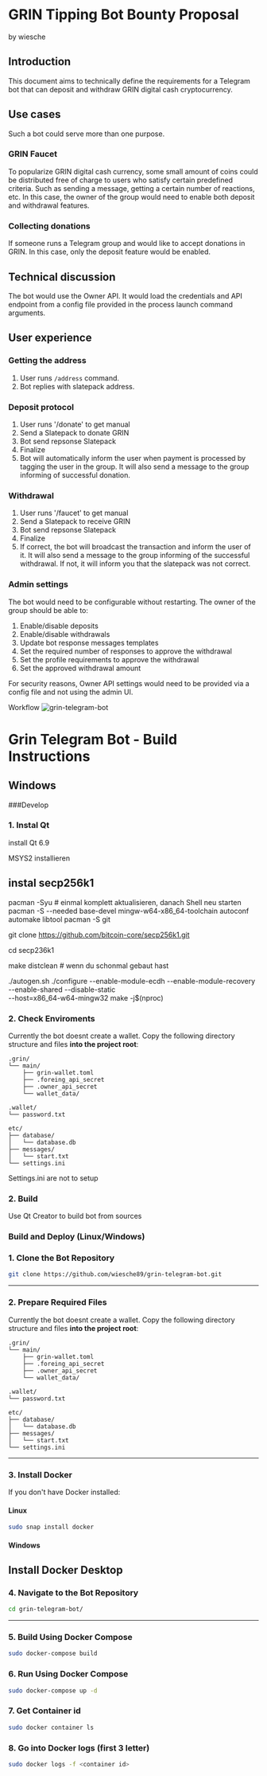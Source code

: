 # GRIN Tipping Bot Bounty Proposal
by wiesche

## Introduction

This document aims to technically define the requirements for a Telegram bot that can deposit and withdraw GRIN digital cash cryptocurrency.

## Use cases

Such a bot could serve more than one purpose.

### GRIN Faucet

To popularize GRIN digital cash currency, some small amount of coins could be distributed free of charge to users who satisfy certain predefined criteria. 
Such as sending a message, getting a certain number of reactions, etc. In this case, the owner of the group would need to enable both deposit and withdrawal features.

### Collecting donations

If someone runs a Telegram group and would like to accept donations in GRIN. In this case, only the deposit feature would be enabled.

## Technical discussion

The bot would use the Owner API. It would load the credentials and API endpoint from a config file provided in the process launch command arguments.

## User experience

### Getting the address

1. User runs `/address` command.
2. Bot replies with slatepack address.

### Deposit protocol

1. User runs '/donate' to get manual
2. Send a Slatepack to donate GRIN
3. Bot send repsonse Slatepack
4. Finalize
5. Bot will automatically inform the user when payment is processed by tagging the user in the group. It will also send a message to the group informing of successful donation.

### Withdrawal

1. User runs '/faucet' to get manual
2. Send a Slatepack to receive GRIN
3. Bot send repsonse Slatepack
4. Finalize
5. If correct, the bot will broadcast the transaction and inform the user of it. It will also send a message to the group informing of the successful withdrawal. If not, it will inform you that the slatepack was not correct.

### Admin settings

The bot would need to be configurable without restarting. The owner of the group should be able to:

1. Enable/disable deposits
2. Enable/disable withdrawals
3. Update bot response messages templates
4. Set the required number of responses to approve the withdrawal
5. Set the profile requirements to approve the withdrawal
6. Set the approved withdrawal amount

For security reasons, Owner API settings would need to be provided via a config file and not using the admin UI.

Workflow
![grin-telegram-bot](https://github.com/user-attachments/assets/19f69736-02e3-4aec-8cc0-8e3f1f2c3222)




# Grin Telegram Bot - Build Instructions

## Windows

###Develop

### 1. Instal Qt 
install Qt 6.9

MSYS2 installieren

## instal secp256k1
pacman -Syu    # einmal komplett aktualisieren, danach Shell neu starten
pacman -S --needed base-devel mingw-w64-x86_64-toolchain autoconf automake libtool
pacman -S git


git clone https://github.com/bitcoin-core/secp256k1.git

cd secp236k1

make distclean   # wenn du schonmal gebaut hast

./autogen.sh
./configure --enable-module-ecdh --enable-module-recovery \
            --enable-shared --disable-static \
            --host=x86_64-w64-mingw32
make -j$(nproc)


### 2. Check Enviroments
Currently the bot doesnt create a wallet.
Copy the following directory structure and files **into the project root**:

```
.grin/
└── main/
    ├── grin-wallet.toml
    ├── .foreing_api_secret
    ├── .owner_api_secret
    └── wallet_data/

.wallet/
└── password.txt

etc/
├── database/
│   └── database.db
├── messages/
│   └── start.txt
└── settings.ini
```

Settings.ini are not to setup

### 2. Build
Use Qt Creator to build bot from sources

### Build and Deploy (Linux/Windows)

### 1. Clone the Bot Repository

```bash
git clone https://github.com/wiesche89/grin-telegram-bot.git
```

---

### 2. Prepare Required Files

Currently the bot doesnt create a wallet.
Copy the following directory structure and files **into the project root**:

```
.grin/
└── main/
    ├── grin-wallet.toml
    ├── .foreing_api_secret
    ├── .owner_api_secret
    └── wallet_data/

.wallet/
└── password.txt

etc/
├── database/
│   └── database.db
├── messages/
│   └── start.txt
└── settings.ini
```

---

### 3. Install Docker

If you don't have Docker installed:

#### Linux
```bash
sudo snap install docker
```

#### Windows
Install Docker Desktop
---

### 4. Navigate to the Bot Repository

```bash
cd grin-telegram-bot/
```

---

### 5. Build Using Docker Compose

```bash
sudo docker-compose build
```

### 6. Run Using Docker Compose
```bash
sudo docker-compose up -d
```

### 7. Get Container id
```bash
sudo docker container ls
```

### 8. Go into Docker logs (first 3 letter)
```bash
sudo docker logs -f <container id>
```